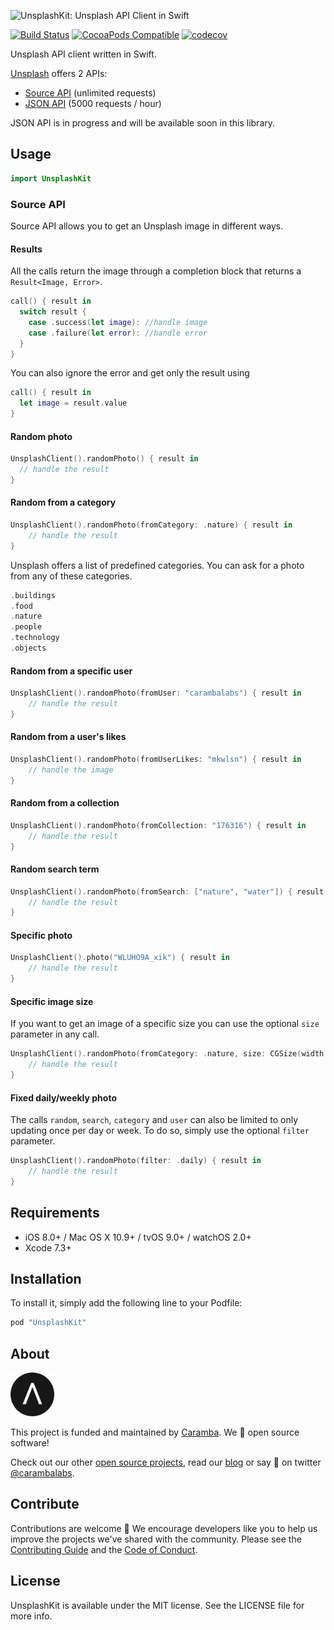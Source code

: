 ![UnsplashKit: Unsplash API Client in Swift](assets/unsplashkit-header.png)

[![Build Status](https://travis-ci.org/carambalabs/UnsplashKit.svg?branch=master)](https://travis-ci.org/carambalabs/UnsplashKit)
[![CocoaPods Compatible](https://img.shields.io/cocoapods/v/UnsplashKit.svg)](https://img.shields.io/cocoapods/v/UnsplashKit.svg)
[![codecov](https://codecov.io/gh/carambalabs/UnsplashKit/branch/master/graph/badge.svg)](https://codecov.io/gh/carambalabs/UnsplashKit)

Unsplash API client written in Swift.

[Unsplash](https://unsplash.com/) offers 2 APIs:
- [Source API](https://source.unsplash.com/) (unlimited requests)
- [JSON API](https://unsplash.com/documentation) (5000 requests / hour)

JSON API is in progress and will be available soon in this library.

## Usage

```swift
import UnsplashKit
```

### Source API

Source API allows you to get an Unsplash image in different ways.

#### Results

All the calls return the image through a completion block that returns a `Result<Image, Error>`.
```swift
call() { result in
  switch result {
    case .success(let image): //handle image
    case .failure(let error): //handle error
  }
}
```

You can also ignore the error and get only the result using
```swift
call() { result in
  let image = result.value
}
```

#### Random photo

```swift
UnsplashClient().randomPhoto() { result in
  // handle the result
}
```

#### Random from a category

```swift
UnsplashClient().randomPhoto(fromCategory: .nature) { result in
    // handle the result
}
```

Unsplash offers a list of predefined categories. You can ask for a photo from any of these categories.

```swift
.buildings
.food
.nature
.people
.technology
.objects
```

#### Random from a specific user

```swift
UnsplashClient().randomPhoto(fromUser: "carambalabs") { result in
    // handle the result
}
```

#### Random from a user's likes

```swift
UnsplashClient().randomPhoto(fromUserLikes: "mkwlsn") { result in
    // handle the image
}
```

#### Random from a collection

```swift
UnsplashClient().randomPhoto(fromCollection: "176316") { result in
    // handle the result
}
```

#### Random search term

```swift
UnsplashClient().randomPhoto(fromSearch: ["nature", "water"]) { result in
    // handle the result
}
```

#### Specific photo

```swift
UnsplashClient().photo("WLUHO9A_xik") { result in
    // handle the result
}
```

#### Specific image size

If you want to get an image of a specific size you can use the optional `size` parameter in any call.

```swift
UnsplashClient().randomPhoto(fromCategory: .nature, size: CGSize(width: 600, height: 200)) { result in
    // handle the result
}
```

#### Fixed daily/weekly photo

The calls `random`, `search`, `category` and `user` can also be limited to only updating once per day or week. To do so, simply use the optional `filter` parameter.

```swift
UnsplashClient().randomPhoto(filter: .daily) { result in
    // handle the result
}
```

## Requirements

* iOS 8.0+ / Mac OS X 10.9+ / tvOS 9.0+ / watchOS 2.0+
* Xcode 7.3+

## Installation

To install it, simply add the following line to your Podfile:

```ruby
pod "UnsplashKit"
```

## About

<img src="https://github.com/carambalabs/Foundation/blob/master/ASSETS/avatar_rounded.png?raw=true" width="70" />

This project is funded and maintained by [Caramba](http://caramba.io). We 💛 open source software!

Check out our other [open source projects](https://github.com/carambalabs/), read our [blog](http://blog.caramba.io) or say :wave: on twitter [@carambalabs](http://twitter.com/carambalabs).

## Contribute

Contributions are welcome :metal: We encourage developers like you to help us improve the projects we've shared with the community. Please see the [Contributing Guide](https://github.com/carambalabs/Foundation/blob/master/CONTRIBUTING.md) and the [Code of Conduct](https://github.com/carambalabs/Foundation/blob/master/CONDUCT.md).

## License

UnsplashKit is available under the MIT license. See the LICENSE file for more info.
